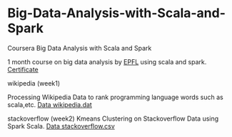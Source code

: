# Big-Data-Analysis-with-Scala-and-Spark
Coursera Big Data Analysis with Scala and Spark

1 month course on big data analysis by [EPFL](https://www.coursera.org/learn/scala-spark-big-data) using scala and spark. [Certificate](https://coursera.org/share/fdc4e69ea71386a3741ac63d3d3930c9)

wikipedia (week1)

Processing Wikipedia Data to rank programming language words such as scala,etc.
[Data wikipedia.dat](http://alaska.epfl.ch/~dockermoocs/bigdata/wikipedia.dat)

stackoverflow (week2)
Kmeans Clustering on Stackoverflow Data using Spark Scala.
[Data stackoverflow.csv](http://alaska.epfl.ch/~dockermoocs/bigdata/stackoverflow.csv)

